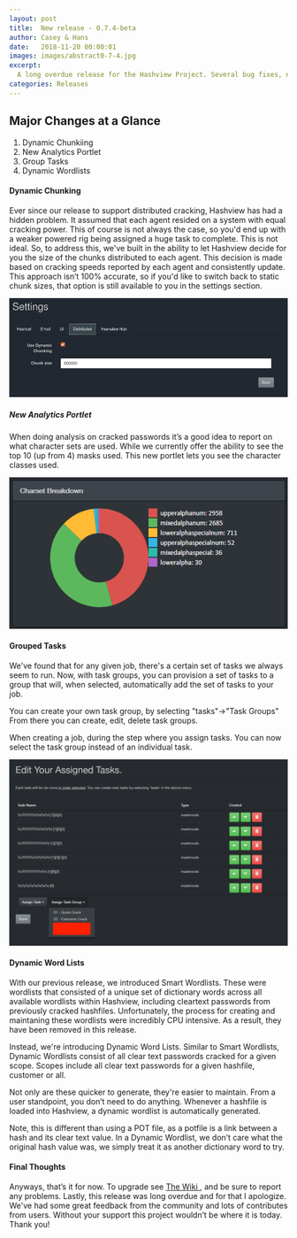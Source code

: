 ```yaml
---
layout: post
title:  New release - 0.7.4-beta
author: Casey & Hans
date:   2018-11-20 00:00:01
images: images/abstract0-7-4.jpg
excerpt:
  A long overdue release for the Hashview Project. Several bug fixes, new features and more!
categories: Releases
---
```

## Major Changes at a Glance

1) Dynamic Chunkiing
2) New Analytics Portlet
3) Group Tasks
4) Dynamic Wordlists

#### Dynamic Chunking
Ever since our release to support distributed cracking, Hashview has had a hidden problem. It assumed that each agent resided on a system with equal cracking power. This of course is not always the case, so you'd end up with a weaker powered rig being assigned a huge task to complete. This is not ideal. So, to address this, we've built in the ability to let Hashview decide for you the size of the chunks distributed to each agent. This decision is made based on cracking speeds reported by each agent and consistently update. This approach isn’t 100% accurate, so if you'd like to switch back to static chunk sizes, that option is still available to you in the settings section.

<img src="/images/dynamic-chunking.png" alt="Dynamic Chunks" style="width: 600px;"/>

##### New Analytics Portlet
When doing analysis on cracked passwords it’s a good idea to report on what character sets are used. While we currently offer the ability to see the top 10 (up from 4) masks used. This new portlet lets you see the character classes used.

<img src="/images/charset-breakdown.png" alt="Character Sets" style="width: 600px;"/>

#### Grouped Tasks
We've found that for any given job, there's a certain set of tasks we always seem to run. Now, with task groups, you can provision a set of tasks to a group that will, when selected, automatically add the set of tasks to your job.

You can create your own task group, by selecting "tasks"->"Task Groups" From there you can create, edit, delete task groups. 

When creating a job, during the step where you assign tasks. You can now select the task group instead of an individual task. 

<img src="/images/task-groups.png" alt="Character Sets" style="width: 600px;"/>

#### Dynamic Word Lists
With our previous release, we introduced Smart Wordlists. These were wordlists that consisted of a unique set of dictionary words across all available wordlists within Hashview, including cleartext passwords from previously cracked hashfiles. Unfortunately, the process for creating and maintaning these wordlists were incredibly CPU intensive. As a result, they have been removed in this release.

Instead, we're introducing Dynamic Word Lists. Similar to Smart Wordlists, Dynamic Wordlists consist of all clear text passwords cracked for a given scope. Scopes include all clear text passwords for a given hashfile, customer or all. 

Not only are these quicker to generate, they're easier to maintain. From a user standpoint, you don’t need to do anything. Whenever a hashfile is loaded into Hashview, a dynamic wordlist is automatically generated. 

Note, this is different than using a POT file, as a potfile is a link between a hash and its clear text value. In a Dynamic Wordlist, we don’t care what the original hash value was, we simply treat it as another dictionary word to try.

#### Final Thoughts

Anyways, that’s it for now. To upgrade see <a href="https://github.com/hashview/hashview/wiki/05-Upgrading-Hashview"> The Wiki </a>, and be sure to report any problems. 
Lastly, this release was long overdue and for that I apologize. We've had some great feedback from the community and lots of contributes from users. Without your support this project wouldn’t be where it is today. Thank you!
